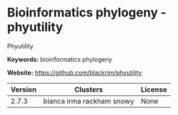 # Bioinformatics phylogeny - phyutility

Phyutility

**Keywords:** bioinformatics phylogeny

**Website:** <https://github.com/blackrim/phyutility>

| Version | Clusters | License |
| ------- | -------- | ------- |
| 2.7.3 | bianca irma rackham snowy | None |
